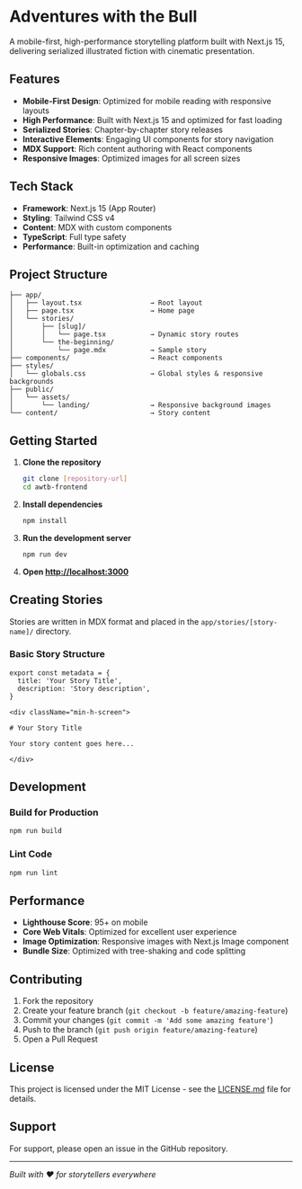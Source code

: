 # Adventures with the Bull

A mobile-first, high-performance storytelling platform built with Next.js 15, delivering serialized illustrated fiction with cinematic presentation.

## Features

- **Mobile-First Design**: Optimized for mobile reading with responsive layouts
- **High Performance**: Built with Next.js 15 and optimized for fast loading
- **Serialized Stories**: Chapter-by-chapter story releases
- **Interactive Elements**: Engaging UI components for story navigation
- **MDX Support**: Rich content authoring with React components
- **Responsive Images**: Optimized images for all screen sizes

## Tech Stack

- **Framework**: Next.js 15 (App Router)
- **Styling**: Tailwind CSS v4
- **Content**: MDX with custom components
- **TypeScript**: Full type safety
- **Performance**: Built-in optimization and caching

## Project Structure

```
├── app/
│   ├── layout.tsx                 → Root layout
│   ├── page.tsx                   → Home page
│   └── stories/
│       ├── [slug]/
│       │   └── page.tsx           → Dynamic story routes
│       └── the-beginning/
│           └── page.mdx           → Sample story
├── components/                    → React components
├── styles/
│   └── globals.css                → Global styles & responsive backgrounds
├── public/
│   └── assets/
│       └── landing/               → Responsive background images
└── content/                       → Story content
```

## Getting Started

1. **Clone the repository**
   ```bash
   git clone [repository-url]
   cd awtb-frontend
   ```

2. **Install dependencies**
   ```bash
   npm install
   ```

3. **Run the development server**
   ```bash
   npm run dev
   ```

4. **Open [http://localhost:3000](http://localhost:3000)**

## Creating Stories

Stories are written in MDX format and placed in the `app/stories/[story-name]/` directory.

### Basic Story Structure

```mdx
export const metadata = {
  title: 'Your Story Title',
  description: 'Story description',
}

<div className="min-h-screen">

# Your Story Title

Your story content goes here...

</div>
```

## Development

### Build for Production

```bash
npm run build
```

### Lint Code

```bash
npm run lint
```

## Performance

- **Lighthouse Score**: 95+ on mobile
- **Core Web Vitals**: Optimized for excellent user experience
- **Image Optimization**: Responsive images with Next.js Image component
- **Bundle Size**: Optimized with tree-shaking and code splitting

## Contributing

1. Fork the repository
2. Create your feature branch (`git checkout -b feature/amazing-feature`)
3. Commit your changes (`git commit -m 'Add some amazing feature'`)
4. Push to the branch (`git push origin feature/amazing-feature`)
5. Open a Pull Request

## License

This project is licensed under the MIT License - see the [LICENSE.md](LICENSE.md) file for details.

## Support

For support, please open an issue in the GitHub repository.

---

*Built with ❤️ for storytellers everywhere*
